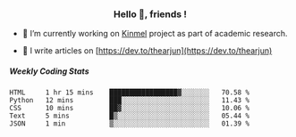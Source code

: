 <h3 align="center">Hello 👋, friends !</h3>

- 🔭 I’m currently working on [Kinmel](https://github.com/thearjun/kinmel) project as part of academic research.

- 📝 I write articles on [https://dev.to/thearjun](https://dev.to/thearjun)


##### Weekly Coding Stats
<!--START_SECTION:waka-->
```text
HTML     1 hr 15 mins    █████████████████▓░░░░░░░   70.58 % 
Python   12 mins         ███░░░░░░░░░░░░░░░░░░░░░░   11.43 % 
CSS      10 mins         ██▓░░░░░░░░░░░░░░░░░░░░░░   10.06 % 
Text     5 mins          █▒░░░░░░░░░░░░░░░░░░░░░░░   05.44 % 
JSON     1 min           ▒░░░░░░░░░░░░░░░░░░░░░░░░   01.39 % 
```
<!--END_SECTION:waka-->
